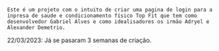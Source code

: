     Este é um projeto com o intuito de criar uma pagina de login para a inpresa de saude e condicionamento físico Top Fit que tem como desenvolvedor Gabriel Alves e como idealisadores os irmão Adryel e Alexander Demetrio.

22/03/2023: Já se pasaram 3 semanas de criação.
